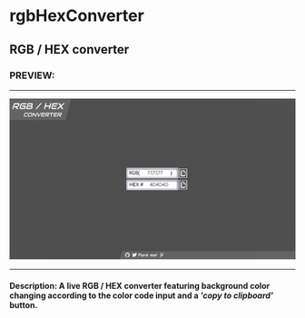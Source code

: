 # rgbHexConverter
## RGB / HEX converter

### PREVIEW:
*****
![Page's Preview](/preview.png)
*****

#### Description: A live RGB / HEX converter featuring background color changing according to the color code input and a _'copy to clipboard'_ button. 